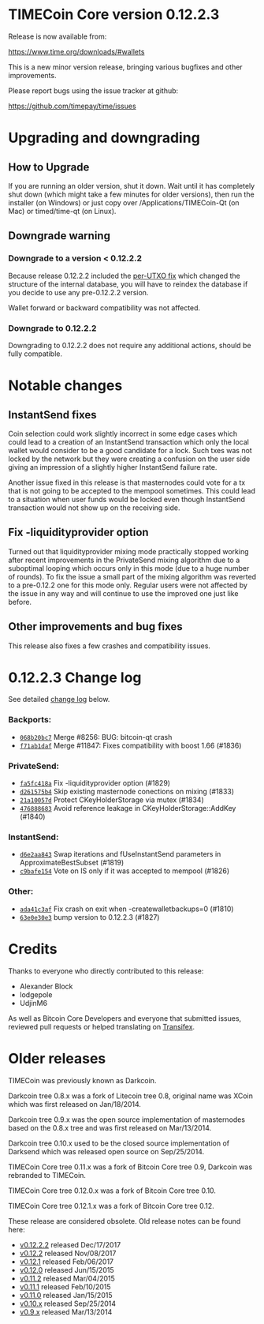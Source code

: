 TIMECoin Core version 0.12.2.3
==========================

Release is now available from:

  <https://www.time.org/downloads/#wallets>

This is a new minor version release, bringing various bugfixes and other
improvements.

Please report bugs using the issue tracker at github:

  <https://github.com/timepay/time/issues>


Upgrading and downgrading
=========================

How to Upgrade
--------------

If you are running an older version, shut it down. Wait until it has completely
shut down (which might take a few minutes for older versions), then run the
installer (on Windows) or just copy over /Applications/TIMECoin-Qt (on Mac) or
timed/time-qt (on Linux).

Downgrade warning
-----------------

### Downgrade to a version < 0.12.2.2

Because release 0.12.2.2 included the [per-UTXO fix](release-notes/time/release-notes-0.12.2.2.md#per-utxo-fix)
which changed the structure of the internal database, you will have to reindex
the database if you decide to use any pre-0.12.2.2 version.

Wallet forward or backward compatibility was not affected.

### Downgrade to 0.12.2.2

Downgrading to 0.12.2.2 does not require any additional actions, should be
fully compatible.

Notable changes
===============

InstantSend fixes
-----------------

Coin selection could work slightly incorrect in some edge cases which could
lead to a creation of an InstantSend transaction which only the local wallet
would consider to be a good candidate for a lock. Such txes was not locked by
the network but they were creating a confusion on the user side giving an
impression of a slightly higher InstantSend failure rate.

Another issue fixed in this release is that masternodes could vote for a tx
that is not going to be accepted to the mempool sometimes. This could lead to
a situation when user funds would be locked even though InstantSend transaction
would not show up on the receiving side.

Fix -liquidityprovider option
-----------------------------

Turned out that liquidityprovider mixing mode practically stopped working after
recent improvements in the PrivateSend mixing algorithm due to a suboptimal
looping which occurs only in this mode (due to a huge number of rounds). To fix
the issue a small part of the mixing algorithm was reverted to a pre-0.12.2 one
for this mode only. Regular users were not affected by the issue in any way and
will continue to use the improved one just like before.

Other improvements and bug fixes
--------------------------------

This release also fixes a few crashes and compatibility issues.


0.12.2.3 Change log
===================

See detailed [change log](https://github.com/timepay/time/compare/v0.12.2.2...timepay:v0.12.2.3) below.

### Backports:
- [`068b20bc7`](https://github.com/timepay/time/commit/068b20bc7) Merge #8256: BUG: bitcoin-qt crash
- [`f71ab1daf`](https://github.com/timepay/time/commit/f71ab1daf) Merge #11847: Fixes compatibility with boost 1.66 (#1836)

### PrivateSend:
- [`fa5fc418a`](https://github.com/timepay/time/commit/fa5fc418a) Fix -liquidityprovider option (#1829)
- [`d261575b4`](https://github.com/timepay/time/commit/d261575b4) Skip existing masternode conections on mixing (#1833)
- [`21a10057d`](https://github.com/timepay/time/commit/21a10057d) Protect CKeyHolderStorage via mutex (#1834)
- [`476888683`](https://github.com/timepay/time/commit/476888683) Avoid reference leakage in CKeyHolderStorage::AddKey (#1840)

### InstantSend:
- [`d6e2aa843`](https://github.com/timepay/time/commit/d6e2aa843) Swap iterations and fUseInstantSend parameters in ApproximateBestSubset (#1819)
- [`c9bafe154`](https://github.com/timepay/time/commit/c9bafe154) Vote on IS only if it was accepted to mempool (#1826)

### Other:
- [`ada41c3af`](https://github.com/timepay/time/commit/ada41c3af) Fix crash on exit when -createwalletbackups=0 (#1810)
- [`63e0e30e3`](https://github.com/timepay/time/commit/63e0e30e3) bump version to 0.12.2.3 (#1827)

Credits
=======

Thanks to everyone who directly contributed to this release:

- Alexander Block
- lodgepole
- UdjinM6

As well as Bitcoin Core Developers and everyone that submitted issues,
reviewed pull requests or helped translating on
[Transifex](https://www.transifex.com/projects/p/time/).


Older releases
==============

TIMECoin was previously known as Darkcoin.

Darkcoin tree 0.8.x was a fork of Litecoin tree 0.8, original name was XCoin
which was first released on Jan/18/2014.

Darkcoin tree 0.9.x was the open source implementation of masternodes based on
the 0.8.x tree and was first released on Mar/13/2014.

Darkcoin tree 0.10.x used to be the closed source implementation of Darksend
which was released open source on Sep/25/2014.

TIMECoin Core tree 0.11.x was a fork of Bitcoin Core tree 0.9,
Darkcoin was rebranded to TIMECoin.

TIMECoin Core tree 0.12.0.x was a fork of Bitcoin Core tree 0.10.

TIMECoin Core tree 0.12.1.x was a fork of Bitcoin Core tree 0.12.

These release are considered obsolete. Old release notes can be found here:

- [v0.12.2.2](release-notes/time/release-notes-0.12.2.2.md) released Dec/17/2017
- [v0.12.2](release-notes/time/release-notes-0.12.2.md) released Nov/08/2017
- [v0.12.1](release-notes/time/release-notes-0.12.1.md) released Feb/06/2017
- [v0.12.0](release-notes/time/release-notes-0.12.0.md) released Jun/15/2015
- [v0.11.2](release-notes/time/release-notes-0.11.2.md) released Mar/04/2015
- [v0.11.1](release-notes/time/release-notes-0.11.1.md) released Feb/10/2015
- [v0.11.0](release-notes/time/release-notes-0.11.0.md) released Jan/15/2015
- [v0.10.x](release-notes/time/release-notes-0.10.0.md) released Sep/25/2014
- [v0.9.x](release-notes/time/release-notes-0.9.0.md) released Mar/13/2014

